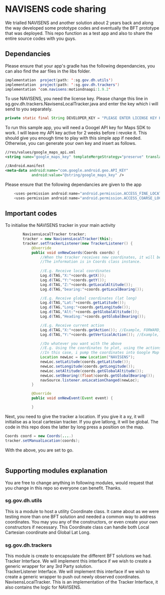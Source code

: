 # NAVISENS code sharing
We trialled NAVISENS and another solution about 2 years back and along the way developed some prototype codes and eventually the BFT prototype that was deployed. This repo function as a test app and also to share the entire source codes with you guys. 

## Dependancies
Please ensure that your app's gradle has the following dependancies, you can also find the aar files in the libs folder.<br>
```java
implementation  project(path: ':sg.gov.dh.utils')
implementation  project(path: ':sg.gov.dh.trackers')
implementation 'com.navisens:motiondnaapi:1.9.2'
```
To use NAVISENS, you need the license key. Please change this line in sg.gov.dh.trackers.NavisensLocalTracker.java and enter the key which i will send to you separately.
```java
private static final String DEVELOPER_KEY = "PLEASE ENTER LICENSE KEY HERE";
```

To run this sample app, you will need a Googel API key for Maps SDK to work. I will leave my API key active for 2 weeks before i revoke it. This should give you enough time to play with this simple app if needed. Otherwise, you can generate your own key and insert as follows.
```xml
//res/values/google_maps_api.xml
<string name="google_maps_key" templateMergeStrategy="preserve" translatable="false">SOME API KEY</string>

//Android.manifest
<meta-data android:name="com.google.android.geo.API_KEY"
            android:value="@string/google_maps_key" />
```

Please ensure that the following dependancies are given to the app
```java
    <uses-permission android:name="android.permission.ACCESS_FINE_LOCATION" />
    <uses-permission android:name="android.permission.ACCESS_COARSE_LOCATION" />
```

## Important codes
To initialise the NAVISENS tracker in your main activity
```java
        NavisensLocalTracker tracker;
        tracker = new NavisensLocalTracker(this);
        tracker.setTrackerListener(new TrackerListener() {
            @Override
            public void onNewCoords(Coords coords) {
                //When the tracker receives new coordinates, it will be pushed in this onNewCoords method. 
                //The information is in Coords class instance.
                
                //E.g. Receive local coordinates
                Log.d(TAG,"X:"+coords.getX());
                Log.d(TAG,"Y:"+coords.getY());
                Log.d(TAG,"Z:"+coords.getLocalAltitude());
                Log.d(TAG,"bearing:"+coords.getLocalBearing());

                //E.g. Receive global coordinates (lat long)
                Log.d(TAG,"Lat:"+coords.getLatitude());
                Log.d(TAG,"Long:"+coords.getLongitude());
                Log.d(TAG,"Alt:"+coords.getGlobalAltitude());
                Log.d(TAG,"Heading:"+coords.getGlobalBearing());

                //E.g. Receive current action
                Log.d(TAG,"X:"+coords.getAction()); //Example, FORWARD, FIDGETING, STATIONARY
                Log.d(TAG,"Y:"+coords.getVerticalAction()); //Example, VERTICAL_STATUS_STAIRS_UP, VERTICAL_STATUS_STAIRS_DOWN

                //Do whatever you want with the above
                //E.g. Using the coordinates to plot, using the actions to show animation...etc.
                //In this case, i pump the coordinates into Google Map's LocationSource.
                Location newLoc = new Location("NAVISENS");
                newLoc.setLatitude(coords.getLatitude());
                newLoc.setLongitude(coords.getLongitude());
                newLoc.setAltitude(coords.getGlobalAltitude());
                newLoc.setBearing((float)coords.getGlobalBearing());
                navSource.listener.onLocationChanged(newLoc);
            }

            @Override
            public void onNewEvent(Event event) {

            }
```
Next, you need to give the tracker a location. If you give it a xy, it will initialise as a local cartesian tracker. If you give latlong, it will be global. The code in this repo does the latter by long press a position on the map.
```java
Coords coord = new Coords(....)
tracker.setManualLocation(coords);
```
With the above, you are set to go.
<br>
<br>
## Supporting modules explanation
You are free to change anything in following modules, would request that you change in this repo so everyone can benefit. Thanks.
<br>
### sg.gov.dh.utils
This is a module to host a utility Coordinate class. It came about as we were testing more than one BFT solution and needed a common way to address coordinates.
You may you any of the constructors, or even create your own constructors if necessary. This Coordinate class can handle both Local Cartesian coordinate and Global Lat Long.

### sg.gov.dh.trackers
This module is create to encapsulate the different BFT solutions we had. <br>
Tracker Interface. We will implement this interface if we wish to create a generic wrapper for any 3rd Party solution. <br>
TrackerListener Interface. We will implement this interface if we wish to create a generic wrapper to push out newly observed coordinates.<br>
NavisensLocalTracker. This is an implementation of the Tracker Interface, it also contains the logic for NAVISENS.
